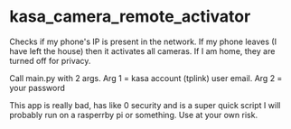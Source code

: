 # kasa_camera_remote_activator
Checks if my phone's IP is present in the network. If my phone leaves (I have left the house) then it activates all cameras. If I am home, they are turned off for privacy.

Call main.py with 2 args. Arg 1 = kasa account (tplink) user email. Arg 2 = your password

This app is really bad, has like 0 security and is a super quick script I will probably run on a rasperrby pi or something. Use at your own risk.
